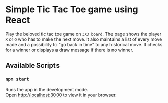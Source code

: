 # Simple Tic Tac Toe game using React

Play the beloved tic tac toe game on `3X3 board`. The page shows the player `X` or `O` who has to make the next move. It also maintains a list of every move made and a possibility to "go back in time" to any historical move. It checks for a winner or displays a draw message if there is no winner.

## Available Scripts
### `npm start`
Runs the app in the development mode.\
Open [http://localhost:3000](http://localhost:3000) to view it in your browser.
